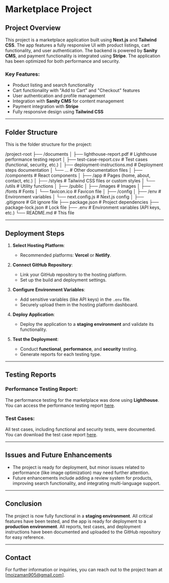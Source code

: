 # Marketplace Project

## Project Overview
This project is a marketplace application built using **Next.js** and **Tailwind CSS**. The app features a fully responsive UI with product listings, cart functionality, and user authentication. The backend is powered by **Sanity CMS**, and payment functionality is integrated using **Stripe**. The application has been optimized for both performance and security.

### Key Features:
- Product listing and search functionality
- Cart functionality with "Add to Cart" and "Checkout" features
- User authentication and profile management
- Integration with **Sanity CMS** for content management
- Payment integration with **Stripe**
- Fully responsive design using **Tailwind CSS**

---

## Folder Structure
This is the folder structure for the project:

/project-root ├── /documents │ ├── lighthouse-report.pdf # Lighthouse performance testing report │ ├── test-case-report.csv # Test cases (functional, security, etc.) │ ├── deployment-instructions.md # Deployment steps documentation │ └── ... # Other documentation files  │ ├── /components # React components │ ├── /app # Pages (home, about, contact, etc.) │ ├── /styles # Tailwind CSS files or custom styles │ └── /utils # Utility functions │ ├── /public │ ├── /images # Images │ ├── /fonts # Fonts │ └── favicon.ico # Favicon file │ ├── /config │ ├── /env # Environment variables │ └── next.config.js # Next.js config │ ├── .gitignore # Git ignore file ├── package.json # Project dependencies ├── package-lock.json # Lock file ├── .env # Environment variables (API keys, etc.) └── README.md # This file



---

## Deployment Steps

1. **Select Hosting Platform**:
   - Recommended platforms: **Vercel** or **Netlify**.

2. **Connect GitHub Repository**:
   - Link your GitHub repository to the hosting platform.
   - Set up the build and deployment settings.

3. **Configure Environment Variables**:
   - Add sensitive variables (like API keys) in the `.env` file.
   - Securely upload them in the hosting platform dashboard.

4. **Deploy Application**:
   - Deploy the application to a **staging environment** and validate its functionality.

5. **Test the Deployment**:
   - Conduct **functional**, **performance**, and **security** testing.
   - Generate reports for each testing type.

---

## Testing Reports

### Performance Testing Report:
The performance testing for the marketplace was done using **Lighthouse**. You can access the performance testing report [here](https://github.com/moizahmedshaikh/Hakathon-Market-Place/blob/main/.docs/lighthouse-report.pdf).

### Test Cases:
All test cases, including functional and security tests, were documented. You can download the test case report [here](https://github.com/moizahmedshaikh/Hakathon-Market-Place/blob/main/.docs/Testing%20Report.csv).

---

## Issues and Future Enhancements
- The project is ready for deployment, but minor issues related to performance (like image optimization) may need further attention.
- Future enhancements include adding a review system for products, improving search functionality, and integrating multi-language support.

---

## Conclusion
The project is now fully functional in a **staging environment**. All critical features have been tested, and the app is ready for deployment to a **production environment**. All reports, test cases, and deployment instructions have been documented and uploaded to the GitHub repository for easy reference.

---

## Contact
For further information or inquiries, you can reach out to the project team at [moizaman905@gmail.com].
